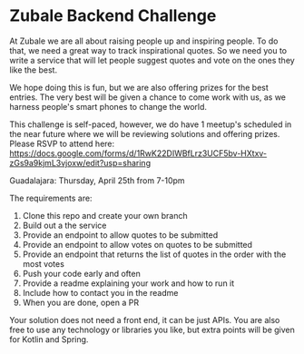 # Zubale Backend Challenge 

At Zubale we are all about raising people up and inspiring people. To do that, we need a great way to track inspirational quotes. So we need you to write a service that will let people suggest quotes and vote on the ones they like the best.

We hope doing this is fun, but we are also offering prizes for the best entries. The very best will be given a chance to come work with us, as we harness people's smart phones to change the world. 

This challenge is self-paced, however, we do have 1 meetup's scheduled in the near future where we will be reviewing solutions and offering prizes. Please RSVP to attend here: https://docs.google.com/forms/d/1RwK22DIWBfLrz3UCF5bv-HXtxv-zGs9a9kjmL3vjoxw/edit?usp=sharing

Guadalajara: Thursday, April 25th from 7-10pm 

The requirements are:
1. Clone this repo and create your own branch
2. Build out a the service
3. Provide an endpoint to allow quotes to be submitted 
4. Provide an endpoint to allow votes on quotes to be submitted 
5. Provide an endpoint that returns the list of quotes in the order with the most votes
6. Push your code early and often 
7. Provide a readme explaining your work and how to run it
8. Include how to contact you in the readme
9. When you are done, open a PR

Your solution does not need a front end, it can be just APIs. You are also free to use any technology or libraries you like, but extra points will be given for Kotlin and Spring. 
